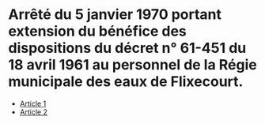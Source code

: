 # Arrêté du 5 janvier 1970 portant extension du bénéfice des dispositions du décret n° 61-451 du 18 avril 1961 au personnel de la Régie municipale des eaux de Flixecourt.

- [Article 1](article-1.md)
- [Article 2](article-2.md)
